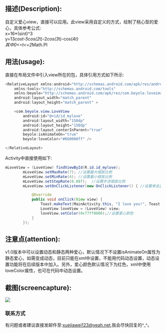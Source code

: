## 描述(Description):
自定义爱心view，直接可以应用。此view采用自定义的方式，绘制了桃心型的爱心，具体参考公式:<br>
x=16*(sint)^3<br>
y=13*cost-5cos(2*t)-2*cos(3*t)-cos(4*t)<br>
其中0<=t<=2*Math.PI
## 用法(usage):
直接在布局文件中引入view所在的包，具体引用方式如下所示:<br>
```Java
<RelativeLayout xmlns:android="http://schemas.android.com/apk/res/android"
    xmlns:tools="http://schemas.android.com/tools"
    xmlns:beyole="http://schemas.android.com/apk/res/com.beyole.loveimageview"
    android:layout_width="match_parent"
    android:layout_height="match_parent" >

    <com.beyole.view.LoveView
        android:id="@+id/id_mylove"
        android:layout_width="150dp"
        android:layout_height="150dp"
        android:layout_centerInParent="true"
        beyole:isAnimateOn="true"
        beyole:loveColor="#660000ff" />

</RelativeLayout>
```
Activity中直接使用如下:<br>
```Java
mLoveView = (LoveView) findViewById(R.id.id_mylove);
		mLoveView.setMaxRate(7); //设置最大缩放比例
		mLoveView.setMinRate(4); //设置最小缩放比例
		mLoveView.setStepRate(0.08f);  //设置步进缩放比例
		mLoveView.setOnClickListener(new OnClickListener() { //设置单击监听器

			@Override
			public void onClick(View view) {
				Toast.makeText(MainActivity.this, "I love you!", Toast.LENGTH_LONG).show();
				LoveView loveView = (LoveView) view;
				loveView.setColor(0x77ff0000);//设置爱心颜色
			}
		});
```
## 注意点(attention):
v1.0版本中可以设置动态和静态两种爱心，默认情况下不设置isAnimateOn属性为静态爱心，如需变成动态，目前只能在xml中设置，不能用代码动态设置，动态设置功能将在后续版本中加入。另外，爱心颜色默认情况下为红色，xml中使用loveColor属性，也可在代码中动态设置。
## 截图(screencapture):
![](https://github.com/xuejiawei/beyole_love_view/blob/master/screencapture/loveview.gif)  

### 联系方式
有问题或者建议直接发邮件至:xuejiawei123@yeah.net,我会尽快回复的^_^。
